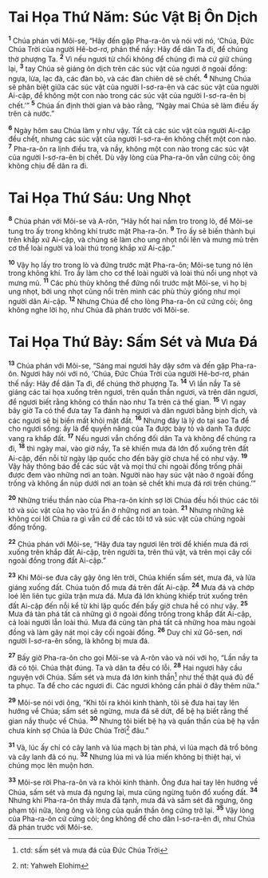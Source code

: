 # Tai Họa Thứ Năm: Súc Vật Bị Ôn Dịch
<sup><b>1</b></sup> Chúa phán với Môi-se, “Hãy đến gặp Pha-ra-ôn và nói với nó, ‘Chúa, Ðức Chúa Trời của người Hê-bơ-rơ, phán thế nầy: Hãy để dân Ta đi, để chúng thờ phượng Ta. <sup><b>2</b></sup> Vì nếu ngươi từ chối không để chúng đi mà cứ giữ chúng lại, <sup><b>3</b></sup> tay Chúa sẽ giáng ôn dịch trên các súc vật của ngươi ở ngoài đồng: ngựa, lừa, lạc đà, các đàn bò, và các đàn chiên dê sẽ chết. <sup><b>4</b></sup> Nhưng Chúa sẽ phân biệt giữa các súc vật của người I-sơ-ra-ên và các súc vật của người Ai-cập, để không một con nào trong các súc vật của người I-sơ-ra-ên bị chết.’” <sup><b>5</b></sup> Chúa ấn định thời gian và bảo rằng, “Ngày mai Chúa sẽ làm điều ấy trên cả nước.”

<sup><b>6</b></sup> Ngày hôm sau Chúa làm y như vậy. Tất cả các súc vật của người Ai-cập đều chết, nhưng các súc vật của người I-sơ-ra-ên không chết một con nào. <sup><b>7</b></sup> Pha-ra-ôn ra lịnh điều tra, và nầy, không một con nào trong các súc vật của người I-sơ-ra-ên bị chết. Dù vậy lòng của Pha-ra-ôn vẫn cứng cỏi; ông không chịu để dân ra đi.


# Tai Họa Thứ Sáu: Ung Nhọt
<sup><b>8</b></sup> Chúa phán với Môi-se và A-rôn, “Hãy hốt hai nắm tro trong lò, để Môi-se tung tro ấy trong không khí trước mặt Pha-ra-ôn. <sup><b>9</b></sup> Tro ấy sẽ biến thành bụi trên khắp xứ Ai-cập, và chúng sẽ làm cho ung nhọt nổi lên và mưng mủ trên cơ thể loài người và loài thú trong khắp xứ Ai-cập.”

<sup><b>10</b></sup> Vậy họ lấy tro trong lò và đứng trước mặt Pha-ra-ôn; Môi-se tung nó lên trong không khí. Tro ấy làm cho cơ thể loài người và loài thú nổi ung nhọt và mưng mủ. <sup><b>11</b></sup> Các phù thủy không thể đứng nổi trước mặt Môi-se, vì họ bị ung nhọt, bởi ung nhọt cũng nổi trên mình các phù thủy giống như mọi người dân Ai-cập. <sup><b>12</b></sup> Nhưng Chúa để cho lòng Pha-ra-ôn cứ cứng cỏi; ông không nghe lời họ, như Chúa đã phán trước với Môi-se.


# Tai Họa Thứ Bảy: Sấm Sét và Mưa Ðá
<sup><b>13</b></sup> Chúa phán với Môi-se, “Sáng mai ngươi hãy dậy sớm và đến gặp Pha-ra-ôn. Ngươi hãy nói với nó, ‘Chúa, Ðức Chúa Trời của người Hê-bơ-rơ, phán thế nầy: Hãy để dân Ta đi, để chúng thờ phượng Ta. <sup><b>14</b></sup> Vì lần nầy Ta sẽ giáng các tai họa xuống trên ngươi, trên quần thần ngươi, và trên dân ngươi, để ngươi biết rằng không có thần nào như Ta trên cả thế gian. <sup><b>15</b></sup> Vì ngay bây giờ Ta có thể đưa tay Ta đánh hạ ngươi và dân ngươi bằng bịnh dịch, và các ngươi sẽ bị biến mất khỏi mặt đất. <sup><b>16</b></sup> Nhưng đây là lý do tại sao Ta để cho ngươi sống: ấy là để quyền năng của Ta được bày tỏ và danh Ta được vang ra khắp đất. <sup><b>17</b></sup> Nếu ngươi vẫn chống đối dân Ta và không để chúng ra đi, <sup><b>18</b></sup> thì ngày mai, vào giờ nầy, Ta sẽ khiến mưa đá lớn đổ xuống trên đất Ai-cập, đến nỗi từ ngày lập quốc cho đến bây giờ chưa hề có như vậy. <sup><b>19</b></sup> Vậy hãy thông báo để các súc vật và mọi thứ chi ngoài đồng trống phải được đem vào những nơi an toàn. Người nào hay súc vật nào ở ngoài đồng trống và không ẩn núp dưới nơi an toàn sẽ chết khi mưa đá rơi trên chúng.’”

<sup><b>20</b></sup> Những triều thần nào của Pha-ra-ôn kính sợ lời Chúa đều hối thúc các tôi tớ và súc vật của họ vào trú ẩn ở những nơi an toàn. <sup><b>21</b></sup> Nhưng những kẻ không coi lời Chúa ra gì vẫn cứ để các tôi tớ và súc vật của chúng ngoài đồng trống.

<sup><b>22</b></sup> Chúa phán với Môi-se, “Hãy đưa tay ngươi lên trời để khiến mưa đá rơi xuống trên khắp đất Ai-cập, trên người ta, trên thú vật, và trên mọi cây cối ngoài đồng trong đất Ai-cập.”

<sup><b>23</b></sup> Khi Môi-se đưa cây gậy ông lên trời, Chúa khiến sấm sét, mưa đá, và lửa giáng xuống đất. Chúa tuôn đổ mưa đá trên đất Ai-cập. <sup><b>24</b></sup> Mưa đá và chớp loé lên liên tục giữa trận mưa đá. Mưa đá lớn khủng khiếp trút xuống trên đất Ai-cập đến nỗi kể từ khi lập quốc đến bấy giờ chưa hề có như vậy. <sup><b>25</b></sup> Mưa đá tàn phá tất cả những gì ở ngoài đồng trống trong khắp đất Ai-cập, cả loài người lẫn loài thú. Mưa đá cũng tàn phá tất cả những hoa màu ngoài đồng và làm gãy nát mọi cây cối ngoài đồng. <sup><b>26</b></sup> Duy chỉ xứ Gô-sen, nơi người I-sơ-ra-ên sống, là không bị mưa đá.

<sup><b>27</b></sup> Bấy giờ Pha-ra-ôn cho gọi Môi-se và A-rôn vào và nói với họ, “Lần nầy ta đã có tội. Chúa thật đúng. Ta và dân ta đều có lỗi. <sup><b>28</b></sup> Hai ngươi hãy cầu nguyện với Chúa. Sấm sét và mưa đá lớn kinh thần[^1] như thế thật quá đủ để ta phục. Ta để cho các ngươi đi. Các ngươi không cần phải ở đây thêm nữa.”

<sup><b>29</b></sup> Môi-se nói với ông, “Khi tôi ra khỏi kinh thành, tôi sẽ đưa hai tay lên hướng về Chúa; sấm sét sẽ ngừng, mưa đá sẽ dứt, để bệ hạ biết rằng thế gian nầy thuộc về Chúa. <sup><b>30</b></sup> Nhưng tôi biết bệ hạ và quần thần của bệ hạ vẫn chưa kính sợ Chúa là Ðức Chúa Trời[^2] đâu.”

<sup><b>31</b></sup> Vả, lúc ấy chỉ có cây lanh và lúa mạch bị tàn phá, vì lúa mạch đã trổ bông và cây lanh đã có nụ. <sup><b>32</b></sup> Nhưng lúa mì và lúa miến không bị thiệt hại, vì chúng mọc lên muộn hơn.

<sup><b>33</b></sup> Môi-se rời Pha-ra-ôn và ra khỏi kinh thành. Ông đưa hai tay lên hướng về Chúa, sấm sét và mưa đá ngưng lại, mưa cũng ngừng tuôn đổ xuống đất. <sup><b>34</b></sup> Nhưng khi Pha-ra-ôn thấy mưa đã tạnh, mưa đá và sấm sét đã ngưng, ông phạm tội nữa, lòng ông và lòng của quần thần ông cứng trở lại. <sup><b>35</b></sup> Vậy lòng của Pha-ra-ôn cứ cứng cỏi; ông không để cho dân I-sơ-ra-ên đi, như Chúa đã phán trước với Môi-se.

[^1]: ctd: sấm sét và mưa đá của Ðức Chúa Trời
[^2]: nt: Yahweh Elohim